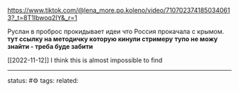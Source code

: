 
https://www.tiktok.com/@lena_more.po.koleno/video/7107023741850340613?_t=8T1Ibwoq2IY&_r=1

Руслан в проброс прокидывает идеи что Россия прокачала с крымом.
**тут ссылку на методичку которую кинули стримеру**
**тупо не можу знайти - треба буде забити**

[[2022-11-12]] I think this is almost impossible to find

--- 
status: #⚙️ 
tags: 
related: 